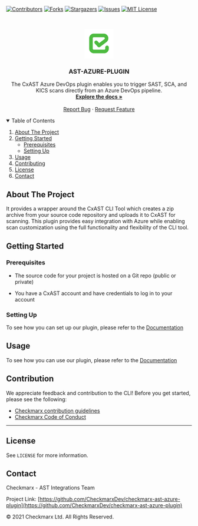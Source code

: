 [![Contributors][contributors-shield]][contributors-url]
[![Forks][forks-shield]][forks-url]
[![Stargazers][stars-shield]][stars-url]
[![Issues][issues-shield]][issues-url]
[![MIT License][license-shield]][license-url]



<!-- PROJECT LOGO -->
<br />
<p align="center">
  <a href="">
    <img src="./logo.png" alt="Logo" width="80" height="80">
  </a>

<h3 align="center">AST-AZURE-PLUGIN</h3>

<p align="center">
    The CxAST Azure DevOps plugin enables you to trigger SAST, SCA, and KICS scans directly from an Azure DevOps pipeline.

<br />
    <a href="https://checkmarx.atlassian.net/wiki/spaces/AST/pages/5938544894/Quick+Start+Guide+-+CxAST+Azure+DevOps+Plugin"><strong>Explore the docs »</strong></a>
    <br />
    <br />
    <a href="https://github.com/CheckmarxDev/checkmarx-ast-azure-plugin/issues/new">Report Bug</a>
    ·
    <a href="https://github.com/CheckmarxDev/checkmarx-ast-azure-plugin/issues/new">Request Feature</a>
  </p>
</p>



<!-- TABLE OF CONTENTS -->
<details open="open">
  <summary>Table of Contents</summary>
  <ol>
    <li>
      <a href="#about-the-project">About The Project</a>
    </li>
    <li>
      <a href="#getting-started">Getting Started</a>
      <ul>
        <li><a href="#prerequisites">Prerequisites</a></li>
        <li><a href="#setting-up">Setting Up</a></li>
      </ul>
    </li>
    <li><a href="#usage">Usage</a></li>
    <li><a href="#contributing">Contributing</a></li>
    <li><a href="#license">License</a></li>
    <li><a href="#contact">Contact</a></li>
  </ol>
</details>



<!-- ABOUT THE PROJECT -->
## About The Project

It provides a wrapper around the CxAST CLI Tool which creates a zip archive from your source code repository and uploads it to CxAST for scanning. This plugin provides easy integration with Azure while enabling scan customization using the full functionality and flexibility of the CLI tool.
<!-- GETTING STARTED -->
## Getting Started

### Prerequisites

- The source code for your project is hosted on a Git repo (public or private)

- You have a CxAST account and have credentials to log in to your account

### Setting Up

To see how you can set up our plugin, please refer to the [Documentation](https://checkmarx.atlassian.net/wiki/spaces/AST/pages/5938544894/Quick+Start+Guide+-+CxAST+Azure+DevOps+Plugin)


## Usage

To see how you can use our plugin, please refer to the [Documentation](https://checkmarx.atlassian.net/wiki/spaces/AST/pages/5938544894/Quick+Start+Guide+-+CxAST+Azure+DevOps+Plugin)


## Contribution

We appreciate feedback and contribution to the CLI! Before you get started, please see the following:

- [Checkmarx contribution guidelines](docs/contributing.md)
- [Checkmarx Code of Conduct](docs/code_of_conduct.md)

** **

<!-- LICENSE -->
## License
See `LICENSE` for more information.



<!-- CONTACT -->
## Contact

Checkmarx - AST Integrations Team

Project Link: [https://github.com/CheckmarxDev/checkmarx-ast-azure-plugin](https://github.com/CheckmarxDev/checkmarx-ast-azure-plugin)


© 2021 Checkmarx Ltd. All Rights Reserved.

<!-- MARKDOWN LINKS & IMAGES -->
<!-- https://www.markdownguide.org/basic-syntax/#reference-style-links -->
[contributors-shield]: https://img.shields.io/github/contributors/Checkmarx/ast-cli.svg?style=flat-square
[contributors-url]: https://github.com/Checkmarx/ast-cli/graphs/contributors
[forks-shield]: https://img.shields.io/github/forks/Checkmarx/ast-cli.svg?style=flat-square
[forks-url]: https://github.com/Checkmarx/ast-cli/network/members
[stars-shield]: https://img.shields.io/github/stars/Checkmarx/ast-cli.svg?style=flat-square
[stars-url]: https://github.com/Checkmarx/ast-cli/stargazers
[issues-shield]: https://img.shields.io/github/issues/Checkmarx/ast-cli.svg?style=flat-square
[issues-url]: https://github.com/Checkmarx/ast-cli/issues
[license-shield]: https://img.shields.io/github/license/Checkmarx/ast-cli.svg?style=flat-square
[license-url]: https://github.com/Checkmarx/ast-cli/blob/master/LICENSE
[product-screenshot]: images/screenshot.png